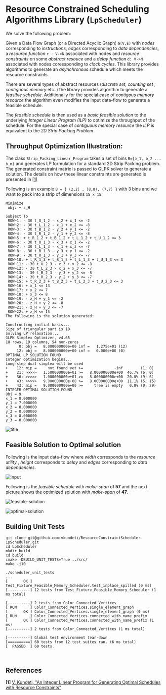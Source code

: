 # Resource Constrained Scheduling Algorithms Library (`LpScheduler`)
We solve the following problem:

Given a Data Flow Graph (or a Directed Acyclic Graph)  `G(V,E)`  with *nodes* corresponding to *instructions*,  *edges* corresponding to *data dependencies*,  a *resource function* `r : V->N` associated with nodes and *resource constraints* on some *abstract resouce* and a *delay function* `d: V->N` associated with nodes coressponding to *clock cycles*. This library provides algorithms to generate an *asynchronous* schedule which meets the resource constraints.

There are several types of abstract resources (*discrete set*, *counting set* , *contiguous memory* etc..) the library provides algorithm to generate a *feasible schedule*. Additionally for the special case of *contigous memory resource* the algorithm even modifies the input data-flow to generate a feasible schedule.

The *feasible schedule* is then used as a *basic feasible solution* to the underlying *Integer Linear Program (ILP)* to optimize the throughput of the schedule. For the special case of *contiguous memory resource* the *ILP* is equivalent to the *2D Strip Packing Problem*.

## Throughput Optimization Illustration:
The class `Strip_Packing_Linear_Program` takes a set of bins `B={b_1, b_2 ... b_n}` and generates LP formulation for a standard 2D Strip Packing problem. The generated constraint matrix is passed to GLPK solver to generate a solution. The details on how these linear constraints are generated is presented in [[1]](https://intel-my.sharepoint.com/:w:/p/vamsi_k_kundeti/EfLet7oMOrJHii-iMj65recBywuUHw2NvMznGgSiNl5ovw?e=1sILej)


Following is an example `B = { (2,2) , (8,8), (7,7) }` with 3 bins and we want to pack into a strip of dimensions `15 x 15`.
```
Minimize                                                                           
 obj: + z_H                                                                        
                                                                                   
Subject To                                                                         
 ROW~1: - 30 t_U_1_2 - x_2 + x_1 <= -2                                             
 ROW~2: - 30 t_L_1_2 - x_1 + x_2 <= -8                                             
 ROW~3: - 30 t_B_1_2 - y_2 + y_1 <= -2                                             
 ROW~4: - 30 t_R_1_2 - y_1 + y_2 <= -8                                             
 ROW~5: + t_R_1_2 + t_B_1_2 + t_L_1_2 + t_U_1_2 <= 3                               
 ROW~6: - 30 t_U_1_3 - x_3 + x_1 <= -2                                             
 ROW~7: - 30 t_L_1_3 - x_1 + x_3 <= -7                                             
 ROW~8: - 30 t_B_1_3 - y_3 + y_1 <= -2                                             
 ROW~9: - 30 t_R_1_3 - y_1 + y_3 <= -7                                             
 ROW~10: + t_R_1_3 + t_B_1_3 + t_L_1_3 + t_U_1_3 <= 3                              
 ROW~11: - 30 t_U_2_3 - x_3 + x_2 <= -8                                            
 ROW~12: - 30 t_L_2_3 - x_2 + x_3 <= -7                                            
 ROW~13: - 30 t_B_2_3 - y_3 + y_2 <= -8                                            
 ROW~14: - 30 t_R_2_3 - y_2 + y_3 <= -7                                            
 ROW~15: + t_R_2_3 + t_B_2_3 + t_L_2_3 + t_U_2_3 <= 3                              
 ROW~16: + x_1 <= 13                                                               
 ROW~17: + x_2 <= 7                                                                
 ROW~18: + x_3 <= 8                                                                
 ROW~19: - z_H + y_1 <= -2                                                         
 ROW~20: - z_H + y_2 <= -8                                                         
 ROW~21: - z_H + y_3 <= -7                                                         
 ROW~22: + z_H <= 15                                                               
The following is the solution generated:

Constructing initial basis...                                                      
Size of triangular part is 18                                                      
Solving LP relaxation...                                                           
GLPK Simplex Optimizer, v4.65                                                      
18 rows, 19 columns, 54 non-zeros                                                  
      0: obj =   8.000000000e+00 inf =   1.275e+01 (12)                            
     12: obj =   8.000000000e+00 inf =   0.000e+00 (0)                             
OPTIMAL LP SOLUTION FOUND                                                          
Integer optimization begins...                                                     
Long-step dual simplex will be used                                                
+    12: mip =     not found yet >=              -inf        (1; 0)                
+    21: >>>>>   1.500000000e+01 >=   8.000000000e+00  46.7% (6; 0)                
+    36: >>>>>   1.000000000e+01 >=   8.000000000e+00  20.0% (9; 6)                
+    43: >>>>>   9.000000000e+00 >=   8.000000000e+00  11.1% (5; 15)               
+    43: mip =   9.000000000e+00 >=     tree is empty   0.0% (0; 29)               
INTEGER OPTIMAL SOLUTION FOUND                                                     
Obj = 9                                                                            
x_1 = 8.000000                                                                     
y_1 = 7.000000                                                                     
x_2 = 0.000000                                                                     
y_2 = 0.000000                                                                     
x_3 = 8.000000                                                                     
y_3 = 0.000000       
```
![title](https://user-images.githubusercontent.com/55415836/104082178-e0295600-51e8-11eb-96ca-92ee160e65d1.png)


## Feasible Solution to Optimal solution
Following is the input data-flow where *width* corresponds to the *resource utility* ,  *height* corresponds to *delay* and *edges* corresponding to *data dependencies*.

![input](https://user-images.githubusercontent.com/55415836/189461009-d30e9038-bf32-4a3b-8758-69260fb9f6dc.png)

Following is the *feasible schedule* with *make-span* of **57** and the next picture shows the optimized solution with *make-span* of **47**.

![feasible-solution](https://user-images.githubusercontent.com/55415836/189461012-00a024e1-c15b-4f60-941c-1952dc1a08e0.png)


![optimal-solution](https://user-images.githubusercontent.com/55415836/189461015-4581b4f3-d422-44cb-95f8-f6be5e57bf1c.png)

## Building Unit Tests

```
git clone git@github.com:vkundeti/ResourceConstraintScheduler-LpScheduler.git
cd LpScheduler
mkdir build
cd build
cmake -DBUILD_UNIT_TESTS=True ../src/
make -j10

./scheduler_unit_tests
...
[       OK ] Test_Fixture_Feasible_Memory_Scheduler.test_inplace_spilled (0 ms)
[----------] 12 tests from Test_Fixture_Feasible_Memory_Scheduler (1 ms total)

[----------] 2 tests from Color_Connected_Vertices
[ RUN      ] Color_Connected_Vertices.single_element_graph
[       OK ] Color_Connected_Vertices.single_element_graph (0 ms)
[ RUN      ] Color_Connected_Vertices.connected_with_name_prefix
[       OK ] Color_Connected_Vertices.connected_with_name_prefix (1 ms)
[----------] 2 tests from Color_Connected_Vertices (1 ms total)

[----------] Global test environment tear-down
[==========] 60 tests from 12 test suites ran. (6 ms total)
[  PASSED  ] 60 tests.



```
## References

**[1]** [V. Kundeti, "An Integer Linear Program for Generating Optimal Schedules with Resource Constraints"]()


